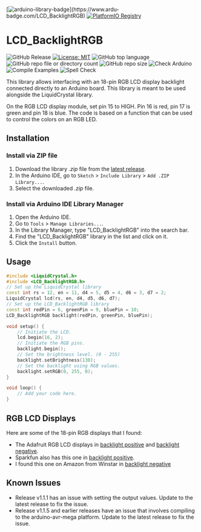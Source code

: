 [![arduino-library-badge](https://www.ardu-badge.com/badge/LCD_BacklightRGB.svg?)](https://www.ardu-badge.com/LCD_BacklightRGB)
[![PlatformIO Registry](https://badges.registry.platformio.org/packages/felixthecat8a/library/LCD_BacklightRGB.svg)](https://registry.platformio.org/libraries/felixthecat8a/LCD_BacklightRGB)

# LCD_BacklightRGB

![GitHub Release](https://img.shields.io/github/v/release/felixthecat8a/LCD_BacklightRGB)
[![License: MIT](https://img.shields.io/github/license/felixthecat8a/LCD_BacklightRGB)](https://opensource.org/licenses/MIT)
![GitHub top language](https://img.shields.io/github/languages/top/felixthecat8a/LCD_BacklightRGB)
![GitHub repo file or directory count](https://img.shields.io/github/directory-file-count/felixthecat8a/LCD_BacklightRGB)
![GitHub repo size](https://img.shields.io/github/repo-size/felixthecat8a/LCD_BacklightRGB)
![Check Arduino](https://github.com/felixthecat8a/LCD_BacklightRGB/actions/workflows/check-arduino.yml/badge.svg)
![Compile Examples](https://github.com/felixthecat8a/LCD_BacklightRGB/actions/workflows/compile-examples.yml/badge.svg)
![Spell Check](https://github.com/felixthecat8a/LCD_BacklightRGB/actions/workflows/spell-check.yml/badge.svg)

This library allows interfacing with an 18-pin RGB LCD display backlight connected directly to an Arduino board. This library is meant to be used alongside the LiquidCrystal library.

On the RGB LCD display module, set pin 15 to HIGH. Pin 16 is red, pin 17 is green and pin 18 is blue. The code is based on a function that can be used to control the colors on an RGB LED.

## Installation

### Install via ZIP file
1. Download the library *.zip* file from the [latest release](https://github.com/felixthecat8a/LCD_BacklightRGB/releases/latest/).
2. In the Arduino IDE, go to `Sketch` > `Include Library` > `Add .ZIP Library...`.
3. Select the downloaded *.zip* file.


### Install via Arduino IDE Library Manager

1. Open the Arduino IDE.
2. Go to `Tools` > `Manage Libraries...`.
3. In the Library Manager, type "LCD_BacklightRGB" into the search bar.
4. Find the "LCD_BacklightRGB" library in the list and click on it.
5. Click the `Install` button.


## Usage

```cpp
#include <LiquidCrystal.h>
#include <LCD_BacklightRGB.h>
// Set up the LiquidCrystal library
const int rs = 12, en = 11, d4 = 5, d5 = 4, d6 = 3, d7 = 2;
LiquidCrystal lcd(rs, en, d4, d5, d6, d7);
// Set up the LCD_BacklightRGB library
const int redPin = 6, greenPin = 9, bluePin = 10;
LCD_BacklightRGB backlight(redPin, greenPin, bluePin);

void setup() {
    // Initiate the LCD.
    lcd.begin(16, 2);
    // Initiate the RGB pins.
    backlight.begin();
    // Set the brightness level. (0 - 255)
    backlight.setBrightness(130);
    // Set the backlight using RGB values.
    backlight.setRGB(0, 255, 0);
}

void loop() {
    // Add your code here.
}
```
## RGB LCD Displays

Here are some of the 18-pin RGB displays that I found:
* The Adafruit RGB LCD displays in  [backlight positive](https://www.adafruit.com/product/398) and [backlight negative](https://www.adafruit.com/product/399).
* Sparkfun also has this one in [backlight positive](https://www.sparkfun.com/products/10862). 
* I found this one on Amazon from Winstar in [backlight negative](https://www.amazon.com/Character-Negative-Backlight-Arduino-projects/dp/B00CRSF37I)

## Known Issues
* Release v1.1.1 has an issue with setting the output values. Update to the latest release to fix the issue.
* Release v1.1.5 and earlier releases have an issue that involves compiling to the arduino-avr-mega platform. Update to the latest release to fix the issue.
